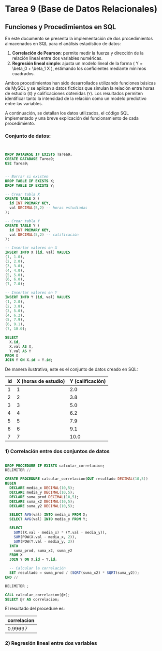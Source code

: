 # Tarea 9 (Base de Datos Relacionales)

## Funciones y Procedimientos en SQL 

En este documento se presenta la implementación de dos procedimientos almacenados en SQL para el análisis estadístico de datos:

1. **Correlación de Pearson**: permite medir la fuerza y dirección de la relación lineal entre dos variables numéricas.
2. **Regresión lineal simple**: ajusta un modelo lineal de la forma \( Y = \beta_0 + \beta_1 X \), estimando los coeficientes mediante mínimos cuadrados.

Ambos procedimientos han sido desarrollados utilizando funciones básicas de MySQL y se aplican a datos ficticios que simulan la relación entre horas de estudio (`X`) y calificaciones obtenidas (`Y`). Los resultados permiten identificar tanto la intensidad de la relación como un modelo predictivo entre las variables.

A continuación, se detallan los datos utilizados, el código SQL implementado y una breve explicación del funcionamiento de cada procedimiento.

### Conjunto de datos:

```sql


DROP DATABASE IF EXISTS Tarea9;
CREATE DATABASE Tarea9;
USE Tarea9;


-- Borrar si existen
DROP TABLE IF EXISTS X;
DROP TABLE IF EXISTS Y;

-- Crear tabla X
CREATE TABLE X (
  id INT PRIMARY KEY,
  val DECIMAL(5,2) -- horas estudiadas
);

-- Crear tabla Y
CREATE TABLE Y (
  id INT PRIMARY KEY,
  val DECIMAL(5,2) -- calificación
);

-- Insertar valores en X
INSERT INTO X (id, val) VALUES
(1, 1.0),
(2, 2.0),
(3, 3.0),
(4, 4.0),
(5, 5.0),
(6, 6.0),
(7, 7.0);

-- Insertar valores en Y
INSERT INTO Y (id, val) VALUES
(1, 2.0),
(2, 3.8),
(3, 5.0),
(4, 6.2),
(5, 7.9),
(6, 9.1),
(7, 10.0);

SELECT 
  X.id,
  X.val AS X,
  Y.val AS Y
FROM X
JOIN Y ON X.id = Y.id;

```

De manera ilustrativa, este es el conjunto de datos creado en SQL:

| id | X (horas de estudio) | Y (calificación) |
|----|----------------------|------------------|
| 1  | 1                    | 2.0              |
| 2  | 2                    | 3.8              |
| 3  | 3                    | 5.0              |
| 4  | 4                    | 6.2              |
| 5  | 5                    | 7.9              |
| 6  | 6                    | 9.1              |
| 7  | 7                    | 10.0             |

### 1) Correlación entre dos conjuntos de datos



```sql

DROP PROCEDURE IF EXISTS calcular_correlacion;
DELIMITER //

CREATE PROCEDURE calcular_correlacion(OUT resultado DECIMAL(10,5))
BEGIN
  DECLARE media_x DECIMAL(10,5);
  DECLARE media_y DECIMAL(10,5);
  DECLARE suma_prod DECIMAL(10,5);
  DECLARE suma_x2 DECIMAL(10,5);
  DECLARE suma_y2 DECIMAL(10,5);

  SELECT AVG(val) INTO media_x FROM X;
  SELECT AVG(val) INTO media_y FROM Y;

  SELECT 
    SUM((X.val - media_x) * (Y.val - media_y)),
    SUM(POW(X.val - media_x, 2)),
    SUM(POW(Y.val - media_y, 2))
  INTO 
    suma_prod, suma_x2, suma_y2
  FROM X
  JOIN Y ON X.id = Y.id;

  -- Calcular la correlación
  SET resultado = suma_prod / (SQRT(suma_x2) * SQRT(suma_y2));
END //

DELIMITER ;

CALL calcular_correlacion(@r);
SELECT @r AS correlacion;

```

El resultado del procedure es:

| correlacion |
|-------------|
| 0.99697     |

### 2) Regresión lineal entre dos variables